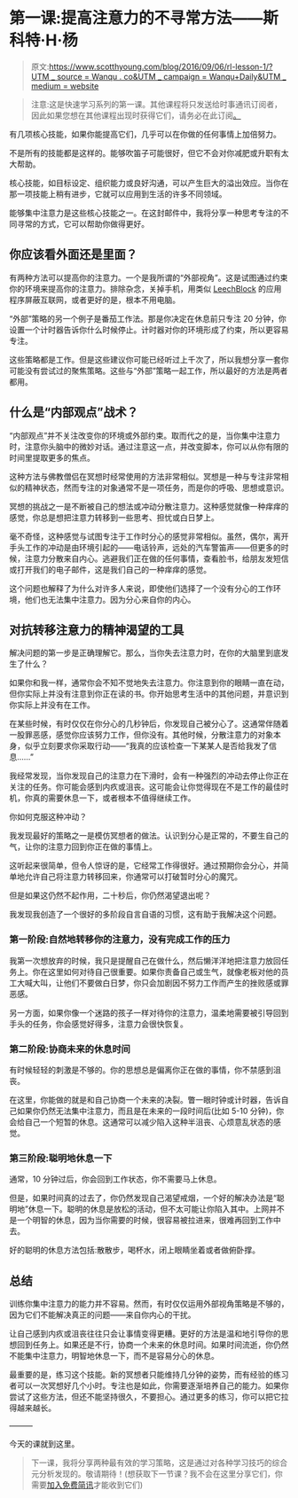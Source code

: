 # 第一课:提高注意力的不寻常方法——斯科特·H·杨

> 原文:[https://www.scotthyoung.com/blog/2016/09/06/rl-lesson-1/?UTM _ source = Wanqu . co&UTM _ campaign = Wanqu+Daily&UTM _ medium = website](https://www.scotthyoung.com/blog/2016/09/06/rl-lesson-1/?utm_source=wanqu.co&utm_campaign=Wanqu+Daily&utm_medium=website)

> 注意:这是快速学习系列的第一课。其他课程将只发送给时事通讯订阅者，因此如果您想在其他课程出现时获得它们，请务必在此订阅[。](https://www.scotthyoung.com/blog/newsletter/)

有几项核心技能，如果你能提高它们，几乎可以在你做的任何事情上加倍努力。

不是所有的技能都是这样的。能够吹笛子可能很好，但它不会对你减肥或升职有太大帮助。

核心技能，如目标设定、组织能力或良好沟通，可以产生巨大的溢出效应。当你在那一项技能上稍有进步，它就可以应用到生活的许多不同领域。

能够集中注意力是这些核心技能之一。在这封邮件中，我将分享一种思考专注的不同寻常的方式，它可以帮助你做得更好。

## 你应该看外面还是里面？

有两种方法可以提高你的注意力。一个是我所谓的“外部视角”。这是试图通过约束你的环境来提高你的注意力。排除杂念，关掉手机，用类似 [LeechBlock](https://addons.mozilla.org/en-US/firefox/addon/leechblock/) 的应用程序屏蔽互联网，或者更好的是，根本不用电脑。

“外部”策略的另一个例子是番茄工作法。那是你决定在休息前只专注 20 分钟，你设置一个计时器告诉你什么时候停止。计时器对你的环境形成了约束，所以更容易专注。

这些策略都是工作。但是这些建议你可能已经听过上千次了，所以我想分享一套你可能没有尝试过的聚焦策略。这些与“外部”策略一起工作，所以最好的方法是两者都用。

## **什么是“内部观点”战术？**

“内部观点”并不关注改变你的环境或外部约束。取而代之的是，当你集中注意力时，注意你头脑中的微妙对话。通过注意这一点，并改变脚本，你可以从你有限的时间里提取更多的焦点。

这种方法与佛教僧侣在冥想时经常使用的方法非常相似。冥想是一种与专注非常相似的精神状态，然而专注的对象通常不是一项任务，而是你的呼吸、思想或意识。

冥想的挑战之一是不断被自己的想法或冲动分散注意力。这种感觉就像一种痒痒的感觉，你总是想把注意力转移到一些思考、担忧或白日梦上。

毫不奇怪，这种感觉与试图专注于工作时分心的感觉非常相似。虽然，偶尔，离开手头工作的冲动是由环境引起的——电话铃声，远处的汽车警笛声——但更多的时候，注意力分散来自内心。逃避我们正在做的任何事情，查看脸书，给朋友发短信或打开我们的电子邮件，这是我们自己的一种痒痒的感觉。

这个问题也解释了为什么对许多人来说，即使他们选择了一个没有分心的工作环境，他们也无法集中注意力。因为分心来自你的内心。

## **对抗转移注意力的精神渴望的工具**

解决问题的第一步是正确理解它。那么，当你失去注意力时，在你的大脑里到底发生了什么？

如果你和我一样，通常你会不知不觉地失去注意力。你注意到你的眼睛一直在动，但你实际上并没有注意到你正在读的书。你开始思考生活中的其他问题，并意识到你实际上并没有在工作。

在某些时候，有时仅仅在你分心的几秒钟后，你发现自己被分心了。这通常伴随着一股罪恶感，感觉你应该努力工作，但你没有。其他时候，分散注意力的对象本身，似乎立刻要求你采取行动——“我真的应该检查一下某某人是否给我发了信息……”

我经常发现，当你发现自己的注意力在下滑时，会有一种强烈的冲动去停止你正在关注的任务。你可能会感到内疚或沮丧。这可能会让你觉得现在不是工作的最佳时机，你真的需要休息一下，或者根本不值得继续工作。

你如何克服这种冲动？

我发现最好的策略之一是模仿冥想者的做法。认识到分心是正常的，不要生自己的气，让你的注意力回到你正在做的事情上。

这听起来很简单，但令人惊讶的是，它经常工作得很好。通过预期你会分心，并简单地允许自己将注意力转移回来，你通常可以打破暂时分心的魔咒。

但是如果这仍然不起作用，二十秒后，你仍然渴望退出呢？

我发现我创造了一个很好的多阶段自言自语的习惯，这有助于我解决这个问题。

### **第一阶段:自然地转移你的注意力，没有完成工作的压力**

我第一次想放弃的时候，我只是提醒自己在做什么，然后懒洋洋地把注意力放回任务上。你在这里如何对待自己很重要。如果你责备自己或生气，就像老板对他的员工大喊大叫，让他们不要做白日梦，你只会加剧因不努力工作而产生的挫败感或罪恶感。

另一方面，如果你像一个迷路的孩子一样对待你的注意力，温柔地需要被引导回到手头的任务，你会感觉好得多，注意力会很快恢复。

### **第二阶段:协商未来的休息时间**

有时候轻轻的刺激是不够的。你的思想总是偏离你正在做的事情，你不禁感到沮丧。

在这里，你能做的就是和自己协商一个未来的决裂。瞥一眼时钟或计时器，告诉自己如果你仍然无法集中注意力，而且是在未来的一段时间后(比如 5-10 分钟)，你会给自己一个短暂的休息。这通常可以减少陷入这种半沮丧、心烦意乱状态的感觉。

### **第三阶段:聪明地休息一下**

通常，10 分钟过后，你会回到工作状态，你不需要马上休息。

但是，如果时间真的过去了，你仍然发现自己渴望戒烟，一个好的解决办法是“聪明地”休息一下。聪明的休息是放松的活动，但不太可能让你陷入其中。上网并不是一个明智的休息，因为当你需要的时候，很容易被拉进来，很难再回到工作中去。

好的聪明的休息方法包括:散散步，喝杯水，闭上眼睛坐着或者做俯卧撑。

## **总结**

训练你集中注意力的能力并不容易。然而，有时仅仅运用外部视角策略是不够的，因为它们不能解决真正的问题——来自你内心的干扰。

让自己感到内疚或沮丧往往只会让事情变得更糟。更好的方法是温和地引导你的思想回到任务上。如果还是不行，协商一个未来的休息时间。如果时间流逝，你仍然不能集中注意力，明智地休息一下，而不是容易分心的休息。

最重要的是，练习这个技能。新的冥想者只能维持几分钟的姿势，而有经验的练习者可以一次冥想好几个小时。专注也是如此，你需要逐渐培养自己的能力。如果你尝试了这些方法，但还不能坚持很久，不要担心。通过更多的练习，你可以把它拉得越来越长。

———

今天的课就到这里。

> 下一课，我将分享两种最有效的学习策略，这是通过对各种学习技巧的综合元分析发现的。敬请期待！(想获取下一节课？我不会在这里分享它们，你需要[加入免费简讯](http://www.scotthyoung.com/blog/newsletter/)才能收到它们)
